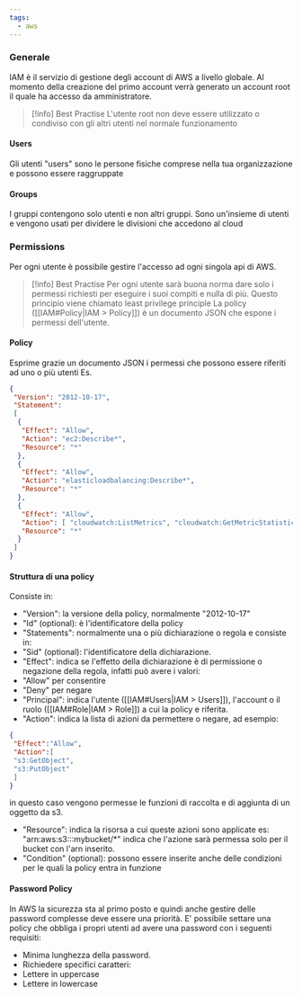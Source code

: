 ```yaml
---
tags:
  - aws
---
```

### Generale
IAM è il servizio di gestione degli account di AWS a livello globale.
Al momento della creazione del primo account verrà generato un account root il quale ha accesso da amministratore.

> [!info] Best Practise
> L'utente root non deve essere utilizzato o condiviso con gli altri utenti nel normale funzionamento

#### Users
Gli utenti "users" sono le persone fisiche comprese nella tua organizzazione e possono essere raggruppate
#### Groups
I gruppi contengono solo utenti e non altri gruppi. Sono un'insieme di utenti e vengono usati per dividere le divisioni che accedono al cloud
### Permissions
Per ogni utente è possibile gestire l'accesso ad ogni singola api di AWS.

>[!info] Best Practise
 Per ogni utente sarà buona norma dare solo i permessi richiesti per eseguire i suoi compiti e nulla di più. Questo principio viene chiamato least privilege principle
 La policy ([[IAM#Policy|IAM > Policy]]) è un documento JSON che espone i permessi dell'utente.

#### Policy
Esprime grazie un documento JSON i permessi che possono essere riferiti ad uno o più utenti
Es.
```json
{ 
 "Version": "2012-10-17", 
 "Statement": 
 [ 
  { 
   "Effect": "Allow",
   "Action": "ec2:Describe*", 
   "Resource": "*"
  }, 
  { 
   "Effect": "Allow", 
   "Action": "elasticloadbalancing:Describe*", 
   "Resource": "*" 
  }, 
  { 
   "Effect": "Allow", 
   "Action": [ "cloudwatch:ListMetrics", "cloudwatch:GetMetricStatistics", "cloudwatch:Describe*" ], 
   "Resource": "*" 
  } 
 ] 
}
```

#### Struttura di una policy
Consiste in:
- "Version": la versione della policy, normalmente "2012-10-17"
- "Id" (optional): è l'identificatore della policy
- "Statements": normalmente una o più dichiarazione o regola e consiste in:
- "Sid" (optional): l'identificatore della dichiarazione.
- "Effect": indica se l'effetto della dichiarazione è di permissione o negazione della regola, infatti può avere i valori:
- "Allow" per consentire
- "Deny" per negare
- "Principal": indica l'utente ([[IAM#Users|IAM > Users]]), l'account o il ruolo ([[IAM#Role|IAM > Role]]) a cui la policy e riferita.
- "Action": indica la lista di azioni da permettere o negare, ad esempio:
```json
{
 "Effect":"Allow",
 "Action":[
 "s3:GetObject",
 "s3:PutObject"
 ]
}
```
in questo caso vengono permesse le funzioni di raccolta e di aggiunta di un oggetto da s3.
- "Resource": indica la risorsa a cui queste azioni sono applicate es: "arn:aws:s3:::mybucket/\*" indica che l'azione sarà permessa solo per il bucket con l'arn inserito.
- "Condition" (optional): possono essere inserite anche delle condizioni per le quali la policy entra in funzione
#### Password Policy
In AWS la sicurezza sta al primo posto e quindi anche gestire delle password complesse deve essere una priorità.
E' possibile settare una policy che obbliga i propri utenti ad avere una password con i seguenti requisiti:
- Minima lunghezza della password.
- Richiedere specifici caratteri:
- Lettere in uppercase
- Lettere in lowercase